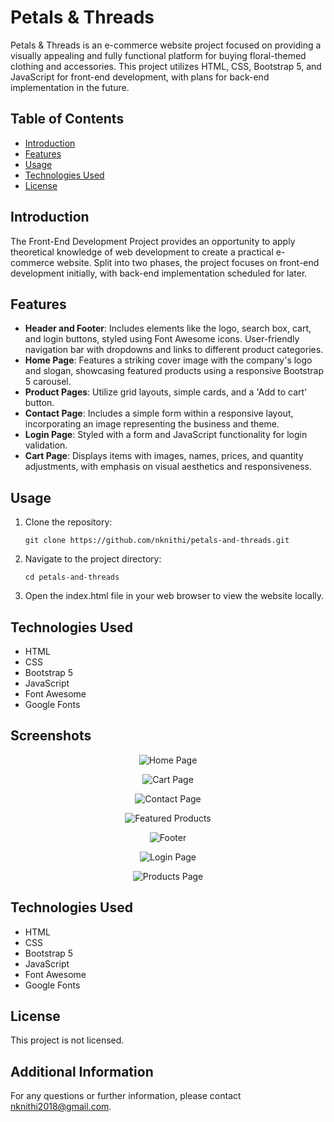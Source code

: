 # Petals & Threads

Petals & Threads is an e-commerce website project focused on providing a visually appealing and fully functional platform for buying floral-themed clothing and accessories. This project utilizes HTML, CSS, Bootstrap 5, and JavaScript for front-end development, with plans for back-end implementation in the future.

## Table of Contents
- [Introduction](#introduction)
- [Features](#features)
- [Usage](#usage)
- [Technologies Used](#technologies-used)
- [License](#license)

## Introduction

The Front-End Development Project provides an opportunity to apply theoretical knowledge of web development to create a practical e-commerce website. Split into two phases, the project focuses on front-end development initially, with back-end implementation scheduled for later.

## Features

- **Header and Footer**: Includes elements like the logo, search box, cart, and login buttons, styled using Font Awesome icons. User-friendly navigation bar with dropdowns and links to different product categories.
- **Home Page**: Features a striking cover image with the company's logo and slogan, showcasing featured products using a responsive Bootstrap 5 carousel.
- **Product Pages**: Utilize grid layouts, simple cards, and a 'Add to cart' button.
- **Contact Page**: Includes a simple form within a responsive layout, incorporating an image representing the business and theme.
- **Login Page**: Styled with a form and JavaScript functionality for login validation.
- **Cart Page**: Displays items with images, names, prices, and quantity adjustments, with emphasis on visual aesthetics and responsiveness.

## Usage

1. Clone the repository:
   ```
   git clone https://github.com/nknithi/petals-and-threads.git
   ```
2. Navigate to the project directory:
    ```
   cd petals-and-threads
   ```
3. Open the index.html file in your web browser to view the website locally.



## Technologies Used

- HTML
- CSS
- Bootstrap 5
- JavaScript
- Font Awesome
- Google Fonts
  
## Screenshots

<p align="center"><img src="screenshots/home.png" alt="Home Page"></p>
<p align="center"><img src="screenshots/cart.png" alt="Cart Page"></p>
<p align="center"><img src="screenshots/contact.png" alt="Contact Page"></p>
<p align="center"><img src="screenshots/featured-products2.png" alt="Featured Products"></p>
<p align="center"><img src="screenshots/footer.png" alt="Footer"></p>
<p align="center"><img src="screenshots/login.png" alt="Login Page"></p>
<p align="center"><img src="screenshots/products.png" alt="Products Page"></p>

## Technologies Used

- HTML
- CSS
- Bootstrap 5
- JavaScript
- Font Awesome
- Google Fonts

## License

This project is not licensed.

## Additional Information

For any questions or further information, please contact [nknithi2018@gmail.com](mailto:nknithi2018@gmail.com).
